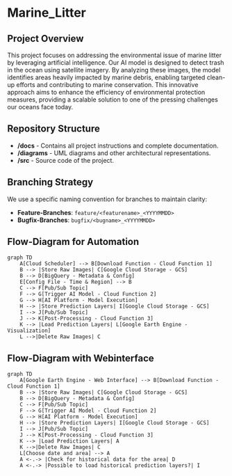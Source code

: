 # Marine_Litter

## Project Overview

This project focuses on addressing the environmental issue of marine litter by leveraging artificial intelligence. Our AI model is designed to detect trash in the ocean using satellite imagery. By analyzing these images, the model identifies areas heavily impacted by marine debris, enabling targeted clean-up efforts and contributing to marine conservation. This innovative approach aims to enhance the efficiency of environmental protection measures, providing a scalable solution to one of the pressing challenges our oceans face today. 

## Repository Structure

- **/docs** - Contains all project instructions and complete documentation.
- **/diagrams** - UML diagrams and other architectural representations.
- **/src** - Source code of the project.

## Branching Strategy

We use a specific naming convention for branches to maintain clarity:

- **Feature-Branches**: `feature/<featurename>_<YYYYMMDD>`
- **Bugfix-Branches**: `bugfix/<bugname>_<YYYYMMDD>`


## Flow-Diagram for Automation

```mermaid
graph TD
    A[Cloud Scheduler] --> B[Download Function - Cloud Function 1]
    B --> |Store Raw Images| C[Google Cloud Storage - GCS]
    B --> D[BigQuery - Metadata & Config]
    E[Config File - Time & Region] --> B 
    C --> F[Pub/Sub Topic]
    F --> G[Trigger AI Model - Cloud Function 2]
    G --> H[AI Platform - Model Execution]
    H --> |Store Prediction Layers| I[Google Cloud Storage - GCS]
    I --> J[Pub/Sub Topic]
    J --> K[Post-Processing - Cloud Function 3]
    K --> |Load Prediction Layers| L[Google Earth Engine - Visualization]
    L -->|Delete Raw Images| C
```


## Flow-Diagram with Webinterface
```mermaid
graph TD
    A[Google Earth Engine - Web Interface] --> B[Download Function - Cloud Function 1]
    B --> |Store Raw Images| C[Google Cloud Storage - GCS]
    B --> D[BigQuery - Metadata & Config]
    C --> F[Pub/Sub Topic]
    F --> G[Trigger AI Model - Cloud Function 2]
    G --> H[AI Platform - Model Execution]
    H --> |Store Prediction Layers| I[Google Cloud Storage - GCS]
    I --> J[Pub/Sub Topic]
    J --> K[Post-Processing - Cloud Function 3]
    K --> |Load Prediction Layers| A
    K -->|Delete Raw Images| C
    L[Choose date and area] --> A
    A <-.-> |Check for historical data for the area| D
    A <-.-> |Possible to load historical prediction layers?| I
```
